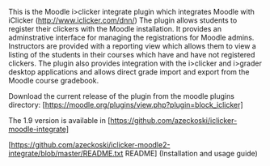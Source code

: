 This is the Moodle i>clicker integrate plugin which integrates Moodle with iClicker (http://www.iclicker.com/dnn/)
The plugin allows students to register their clickers with the Moodle installation. It provides
an adminstrative interface for managing the registrations for Moodle admins. Instructors are provided
with a reporting view which allows them to view a listing of the students in their courses which have
and have not registered clickers. The plugin also provides integration with the i>clicker and i>grader
desktop applications and allows direct grade import and export from the Moodle course gradebook.

Download the current release of the plugin from the moodle plugins directory:
[https://moodle.org/plugins/view.php?plugin=block_iclicker]

The 1.9 version is available in [https://github.com/azeckoski/iclicker-moodle-integrate]

[https://github.com/azeckoski/iclicker-moodle2-integrate/blob/master/README.txt README] (Installation and usage guide)
